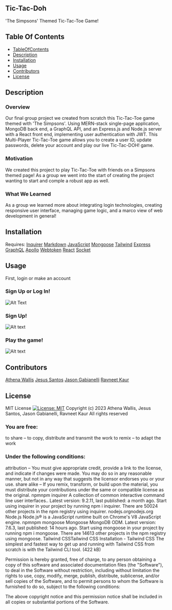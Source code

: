 ## Tic-Tac-Doh
'The Simpsons' Themed Tic-Tac-Toe Game!
## Table Of Contents
* [TableOfContents](#tableofcontents)
* [Description](#description)
* [Installation](#installation)
* [Usage](#usage)
* [Contributors](#contributors)
* [License](#license)
## Description
### Overview
Our final group project we created from scratch this Tic-Tac-Toe game themed with 'The Simpsons'. Using MERN-stack single-page application, MongoDB back end, a GraphQL API, and an Express.js and Node.js server with a React front end, implementing user authentication with JWT. This Multi-Player Tic-Tac-Toe game allows you to create a user ID, update passwords, delete your account and play our live Tic-Tac-DOH! game.
### Motivation
We created this project to play Tic-Tac-Toe with friends on a Simpsons themed page! As a group we went into the start of creating the project wanting to start and comple a robust app as well.
### What We Learned
As a group we learned more about integrating login technologies, creating responsive user interface, managing game logic, and a marco view of web development in general!
## Installation
Requires:
[Inquirer](https://www.npmjs.com/package/inquirer/v/8.2.4)
[Markdown](https://python-markdown.github.io/install/#:~:text=The%20easiest%20way%20to%20install%20Python-Markdown%20is%20simply,command%20from%20the%20command%20line%3A%20pip%20install%20markdown)
[JavaScript](https://nodejs.org/en)
[Mongoose](https://www.npmjs.com/package/mongoose)
[Tailwind](https://tailwindcss.com/docs/installation)
[Express](https://www.npmjs.com/package/express)
[GraphQL](https://graphql.org/graphql-js/)
[Apollo](https://www.npmjs.com/package/@apollo/server)
[Webtoken](https://www.npmjs.com/package/jsonwebtoken)
[React](https://react.dev/learn/start-a-new-react-project)
[Socket](https://socket.io/docs/v3/server-installation0)
## Usage
First, login or make an account
### Sign Up or Log In!
![Alt Text](client\src\assets\images\homepage.png)
### Sign Up!
![Alt text](client\src\assets\images\signup.png)
### Play the game!
![Alt text](client\src\assets\images\gameboard.png)
## Contributors
[Athena Wallis](https://github.com/athenamw)
[Jesus Santos](https://github.com/MyComplex)
[Jason Gabianelli](https://github.com/JasonGabs)
[Ravneet Kaur](https://github.com/Neetk962)
## License
MIT License
[![License: MIT](https://img.shields.io/badge/License-MIT-yellow.svg)](https://opensource.org/licenses/MIT)
Copyright (c) 2023 Athena Wallis, Jesus Santos, Jason Gabianelli, Ravneet Kaur
All rights reserved
### You are free:
to share – to copy, distribute and transmit the work
to remix – to adapt the work
### Under the following conditions:
attribution – You must give appropriate credit, provide a link to the license, and indicate if changes were made. You may do so in any reasonable manner, but not in any way that suggests the licensor endorses you or your use.
share alike – If you remix, transform, or build upon the material, you must distribute your contributions under the same or compatible license as the original.
npmnpm
inquirer
A collection of common interactive command line user interfaces.. Latest version: 9.2.11, last published: a month ago. Start using inquirer in your project by running npm i inquirer. There are 50024 other projects in the npm registry using inquirer.
nodejs.orgnodejs.org
Node.js
Node.js® is a JavaScript runtime built on Chrome's V8 JavaScript engine.
npmnpm
mongoose
Mongoose MongoDB ODM. Latest version: 7.6.3, last published: 14 hours ago. Start using mongoose in your project by running npm i mongoose. There are 14613 other projects in the npm registry using mongoose.
Tailwind CSSTailwind CSS
Installation - Tailwind CSS
The simplest and fastest way to get up and running with Tailwind CSS from scratch is with the Tailwind CLI tool. (422 kB)

Permission is hereby granted, free of charge, to any person obtaining a copy
of this software and associated documentation files (the "Software"), to deal
in the Software without restriction, including without limitation the rights
to use, copy, modify, merge, publish, distribute, sublicense, and/or sell
copies of the Software, and to permit persons to whom the Software is
furnished to do so, subject to the following conditions:

The above copyright notice and this permission notice shall be included in all
copies or substantial portions of the Software.

